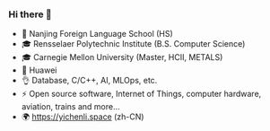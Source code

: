 ### Hi there 👋
- 🏫 Nanjing Foreign Language School (HS)
- 🎓 Rensselaer Polytechnic Institute (B.S. Computer Science)
- 🎓 Carnegie Mellon University (Master, HCII, METALS)
- 💼 Huawei
- 👌 Database, C/C++, AI, MLOps, etc.
- ⚡️ Open source software, Internet of Things, computer hardware, aviation, trains and more...
- 🌍 https://yichenli.space (zh-CN)

<!--
**yichen0104/yichen0104** is a ✨ _special_ ✨ repository because its `README.md` (this file) appears on your GitHub profile.

Here are some ideas to get you started:

- 👌 I’m currently working on ...
- 🌱 I’m currently learning ...
- 👯 I’m looking to collaborate on ...
- 🤔 I’m looking for help with ...
- 💬 Ask me about ...
- 📫 How to reach me: ...
- 😄 Pronouns: ...
- ⚡ Fun fact: ...
-->
